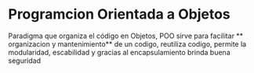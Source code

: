 # Programcion Orientada a Objetos
Paradigma que organiza el código en Objetos, POO sirve para facilitar ** organizacion y mantenimiento** de un codigo, reutiliza codigo, permite la modularidad, escabilidad y gracias al encapsulamiento brinda buena  seguridad
